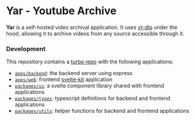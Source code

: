 # Yar - Youtube Archive

**Yar** is a self-hosted video archival application. It uses [yt-dlp](https://github.com/yt-dlp/yt-dlp) under the hood, allowing it to archive videos from any source accessible through it.

### Development

This repository contains a [turbo repo](https://turbo.build/repo) with the following applications:

-   [`apps/backend`](./apps/backend): the backend server using express
-   [`apps/web`](./apps/web): frontend [svelte-kit](https://kit.svelte.dev/) application
-   [`packages/ui`](./packages/ui): a svelte component library shared with frontend applications
-   [`packages/types`](./packages/types): typescript definitions for backend and frontend applications
-   [`packages/utils`](./packages/utils): helper functions for backend and frontend applications
